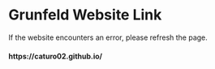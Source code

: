 <h1>Grunfeld Website Link</h1>
<p>If the website encounters an error, please refresh the page.</p>
<h4>https://caturo02.github.io/</h4>

